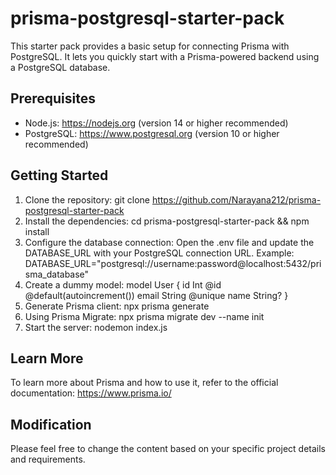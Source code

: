 # prisma-postgresql-starter-pack
This starter pack provides a basic setup for connecting Prisma with PostgreSQL. It lets you quickly start with a Prisma-powered backend using a PostgreSQL database.

## Prerequisites
- Node.js: https://nodejs.org (version 14 or higher recommended)
- PostgreSQL: https://www.postgresql.org (version 10 or higher recommended)

## Getting Started
1. Clone the repository: git clone https://github.com/Narayana212/prisma-postgresql-starter-pack
2. Install the dependencies: cd prisma-postgresql-starter-pack && npm install
3. Configure the database connection: Open the .env file and update the DATABASE_URL with your PostgreSQL connection URL. Example: DATABASE_URL="postgresql://username:password@localhost:5432/prisma_database"
4. Create a dummy model:
model User {
  id    Int     @id @default(autoincrement())
  email String  @unique
  name  String?
}
5. Generate Prisma client: npx prisma generate
6. Using Prisma Migrate: npx prisma migrate dev --name init
7. Start the server: nodemon index.js
     
## Learn More
To learn more about Prisma and how to use it, refer to the official documentation: https://www.prisma.io/

## Modification
Please feel free to change the content based on your specific project details and requirements.
